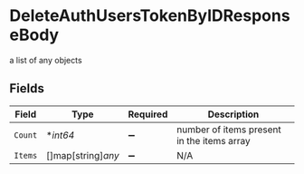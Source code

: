 # DeleteAuthUsersTokenByIDResponseBody

a list of any objects


## Fields

| Field                                      | Type                                       | Required                                   | Description                                |
| ------------------------------------------ | ------------------------------------------ | ------------------------------------------ | ------------------------------------------ |
| `Count`                                    | **int64*                                   | :heavy_minus_sign:                         | number of items present in the items array |
| `Items`                                    | []map[string]*any*                         | :heavy_minus_sign:                         | N/A                                        |